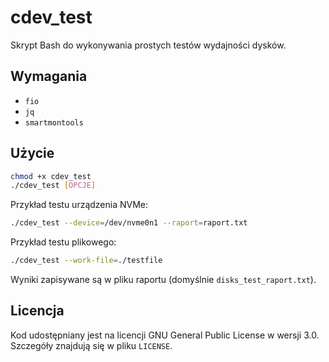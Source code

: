 # cdev_test

Skrypt Bash do wykonywania prostych testów wydajności dysków.

## Wymagania
- `fio`
- `jq`
- `smartmontools`

## Użycie
```bash
chmod +x cdev_test
./cdev_test [OPCJE]
```

Przykład testu urządzenia NVMe:
```bash
./cdev_test --device=/dev/nvme0n1 --raport=raport.txt
```

Przykład testu plikowego:
```bash
./cdev_test --work-file=./testfile
```

Wyniki zapisywane są w pliku raportu (domyślnie `disks_test_raport.txt`).

## Licencja
Kod udostępniany jest na licencji GNU General Public License w wersji 3.0.
Szczegóły znajdują się w pliku `LICENSE`.

